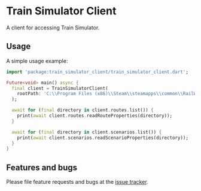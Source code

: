 # Train Simulator Client

A client for accessing Train Simulator.

## Usage

A simple usage example:

```dart
import 'package:train_simulator_client/train_simulator_client.dart';

Future<void> main() async {
  final client = TrainSimulatorClient(
    rootPath: 'C:\\Program Files (x86)\\Steam\\steamapps\\common\\RailWorks',
  );

  await for (final directory in client.routes.list()) {
    print(await client.routes.readRouteProperties(directory));
  }

  await for (final directory in client.scenarios.list()) {
    print(await client.scenarios.readScenarioProperties(directory));
  }
}
```

## Features and bugs

Please file feature requests and bugs at the [issue tracker][tracker].

[tracker]: https://github.com/tnc1997/dart-train-simulator-client/issues
